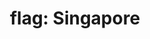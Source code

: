 ---
layout: smileys&emotion
title: "flag: Singapore"
emoji: flag_singapore
permalink: 🇸🇬.html
image: assets/img/3moji/flag_singapore.png
---